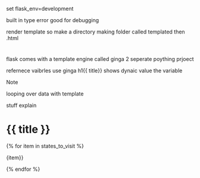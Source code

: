 set flask_env=development

built in type error good for debugging


render template so make a directory 
making folder called templated then .html
 #


 flask comes with a template engine called ginga 2 seperate poything prjoect

 refernece vaibrles use ginga h1{{ title}}</h1>
 shows dynaic value the variable


 Note

 looping over data with template 





 stuff explain 

<!-- <h1>Testing does this render template </h1> -->
<!-- tells ginga template engine anythig goes in side % % python logic implmenetion -->

<h1>{{ title }}</h1>
<!-- inside loop can refernce items inside of it example   tag-->





<!-- starting percent {% begiining %} and other logic need closing statement -->

<!-- end of statement {% endfor %} -->
<!-- result loops over all elements in the list out put html element  -->
{% for item in states_to_visit  %}
<p>{item}}</p>
{% endfor %}

